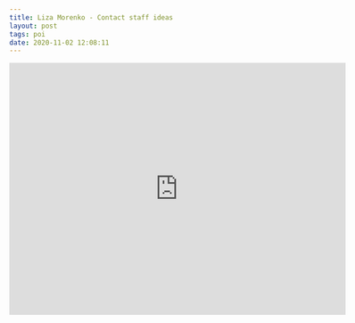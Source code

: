 ```yaml
---
title: Liza Morenko - Contact staff ideas
layout: post
tags: poi
date: 2020-11-02 12:08:11
---
```

<iframe width="603" height="452" src="https://www.youtube.com/embed/oeg9_zQ_62Y" frameborder="0" allowfullscreen="true"></iframe>
